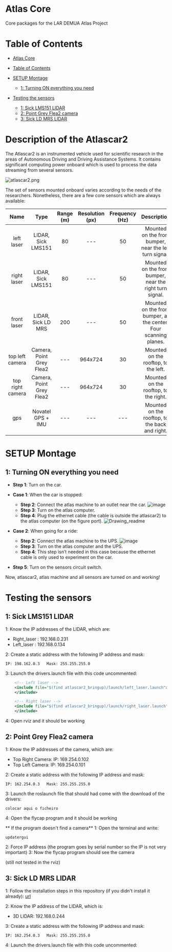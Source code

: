 # Atlas Core
Core packages for the LAR DEMUA Atlas Project

# Table of Contents

- [Atlas Core](#atlascar2)
- [Table of Contents](#table-of-contents)
- [SETUP Montage](#setup-montage)
  * [1: Turning ON everything you need](#using-pr2-robot-instead-of-atlascar2) 

- [Testing the sensors](#testing-the-sensors)
  * [1: Sick LMS151 LIDAR](#1-sick-lms151-lidar)
  * [2: Point Grey Flea2 camera](#2-point-grey-Flea2-camera)
  * [3: Sick LD MRS LIDAR](#3-sick-ld-mrs-lidar)





# Description of the Atlascar2

The Atlascar2 is an instrumented vehicle used for scientific research in the areas of Autonomous Driving and Driving Assistance Systems.
It contains significant computing power onboard which is used to process the data streaming from several sensors.

![atlascar2.png](docs/atlascar2b.png?raw=true "Atlascar2")

The set of sensors mounted onboard varies according to the needs of the researchers. Nonetheless, there are a few core sensors which are always available:

Name  | Type | Range (m) | Resolution (px) | Frequency (Hz) | Description
:---: | :---: | :---: | :---: | :---: | :---:
left laser | LIDAR, Sick LMS151 | 80 | --- | 50 | Mounted on the front bumper, near the left turn signal.
right laser | LIDAR, Sick LMS151 | 80 | --- | 50 | Mounted on the front bumper, near the right turn signal.
front laser | LIDAR, Sick LD MRS | 200 | --- | 50 | Mounted on the front bumper, at the center. Four scanning planes.
top left camera | Camera, Point Grey Flea2 | --- |  964x724 | 30 | Mounted on the rooftop, to the left.
top right camera | Camera, Point Grey Flea2 | --- |  964x724 | 30 | Mounted on the rooftop, to the right.
gps | Novatel GPS + IMU | --- |  --- | --- | Mounted on the rooftop, to the back and right.

# SETUP Montage

## 1: Turning ON everything you need

* __Step 1__: Turn on the car.

* __Case 1__: When the car is stopped:
  * __Step 2__: Connect the atlas machine to an outlet near the car.
 ![image](https://user-images.githubusercontent.com/92535336/146978669-fa6c1f84-eb44-4678-9a43-30730298b5a7.png)
  *  __Step 3__: Turn on the atlas computer.
  *  __Step 4__: Plug the ethernet cable (the cable is outside the atlascar2) to the atlas computer (on the figure port).
![Drawing_readme](https://user-images.githubusercontent.com/92535336/146978585-162eab4a-6cc2-49c0-9330-20996d7a88f6.jpg)
* __Case 2__: When going for a ride:
   * __Step 2__: Connect the atlas machine to the UPS.
![image](https://user-images.githubusercontent.com/92535336/146978719-a64f6bfe-4e12-4d9f-a1d8-5589bfa9d279.png)
   * __Step 3__: Turn on the atlas computer and the UPS.
   * __Step 4__: This step isn’t needed in this case because the ethernet cable is only used to experiment on the car.
* __Step 5__: Turn on the sensors circuit switch.

Now, atlascar2, atlas machine and all sensors are turned on and working!

# Testing the sensors

## 1: Sick LMS151 LIDAR
1: Know the IP addresses of the LIDAR, which are:
  * Right_laser : 192.168.0.231
  * Left_laser : 192.168.0.134

2: Create a static address with the following IP address and mask:

`IP: 198.162.0.3   Mask: 255.255.255.0`

3: Launch the drivers.launch file with this code uncommented:
```xml
    <!-- Left laser -->
    <include file="$(find atlascar2_bringup)/launch/left_laser.launch">
    </include>

    <!-- Right laser -->
    <include file="$(find atlascar2_bringup)/launch/right_laser.launch">
    </include>
```
4: Open rviz and it should be working
 

## 2: Point Grey Flea2 camera

1: Know the IP addresses of the camera, which are:
  * Top Right Camera: IP: 169.254.0.102
  * Top Left Camera: IP: 169.254.0.101

2: Create a static address with the following IP address and mask:

`IP: 162.254.0.3   Mask: 255.255.255.0`

3: Launch the roslaunch file that should had come with the download of the drivers:

`colocar aqui o ficheiro`

4: Open the flycap program and it should be working

** If the program doesn't find a camera**
 1: Open the terminal and write:
 
 `updatergui`
 
 2: Force IP address (the program goes by serial number so the IP is not very important)
 3: Now the flycap program should see the camera 
 
 (still not tested in the rviz)

## 3: Sick LD MRS LIDAR

1: Follow the installation steps in this repository (if you didn't install it already):
[url](https://github.com/SICKAG/sick_ldmrs_laser)

2: Know the IP address of the LIDAR, which is:
  * 3D LIDAR: 192.168.0.244

3: Create a static address with the following IP address and mask:

`IP: 162.254.0.3   Mask: 255.255.255.0`

4: Launch the drivers.launch file with this code uncommented:

